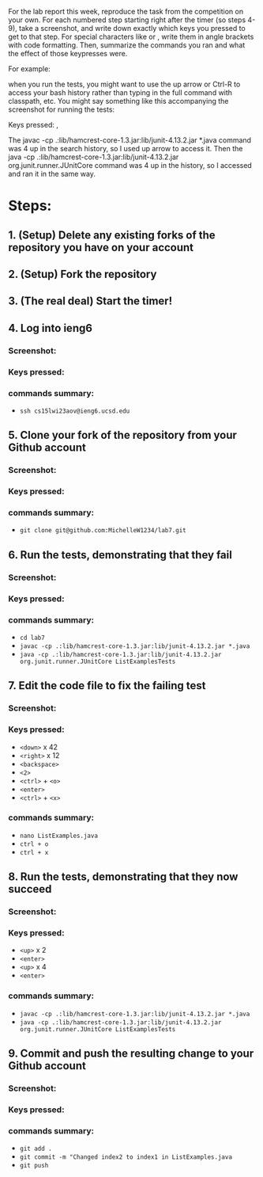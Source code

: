 For the lab report this week, reproduce the task from the competition on your own. 
For each numbered step starting right after the timer (so steps 4-9), take a screenshot, 
and write down exactly which keys you pressed to get to that step. 
For special characters like <enter> or <tab>, write them in angle brackets with code formatting. 
Then, summarize the commands you ran and what the effect of those keypresses were.

For example:
  
when you run the tests, you might want to use the up arrow or Ctrl-R to access your bash history 
rather than typing in the full command with classpath, etc. 
You might say something like this accompanying the screenshot for running the tests:

Keys pressed: <up><up><up><up><enter>, <up><up><up><up><enter>

The javac -cp .:lib/hamcrest-core-1.3.jar:lib/junit-4.13.2.jar *.java command was 4 up in the search history, 
so I used up arrow to access it. 
Then the java -cp .:lib/hamcrest-core-1.3.jar:lib/junit-4.13.2.jar org.junit.runner.JUnitCore command was 4 up in the history, 
so I accessed and ran it in the same way.
  
# Steps:
## 1. (Setup) Delete any existing forks of the repository you have on your account
## 2. (Setup) Fork the repository
## 3. (The real deal) Start the timer!
## 4. Log into ieng6

### Screenshot:

### Keys pressed:

### commands summary:
- `ssh cs15lwi23aov@ieng6.ucsd.edu`

## 5. Clone your fork of the repository from your Github account

### Screenshot:

### Keys pressed:

### commands summary:
- `git clone git@github.com:MichelleW1234/lab7.git`
  
## 6. Run the tests, demonstrating that they fail
  
### Screenshot:

### Keys pressed:

### commands summary:
- `cd lab7`
- `javac -cp .:lib/hamcrest-core-1.3.jar:lib/junit-4.13.2.jar *.java`
- `java -cp .:lib/hamcrest-core-1.3.jar:lib/junit-4.13.2.jar org.junit.runner.JUnitCore ListExamplesTests`
  
## 7. Edit the code file to fix the failing test
  
### Screenshot:

### Keys pressed:
- `<down>` x 42
- `<right>` x 12
- `<backspace>`
- `<2>`
- `<ctrl>` + `<o>`
- `<enter>`
- `<ctrl>` + `<x>`

### commands summary:
- `nano ListExamples.java`
- `ctrl + o`
- `ctrl + x`
  
## 8. Run the tests, demonstrating that they now succeed
  
### Screenshot:

### Keys pressed:
- `<up>` x 2
- `<enter>`
- `<up>` x 4
- `<enter>`

### commands summary:
- `javac -cp .:lib/hamcrest-core-1.3.jar:lib/junit-4.13.2.jar *.java`
- `java -cp .:lib/hamcrest-core-1.3.jar:lib/junit-4.13.2.jar org.junit.runner.JUnitCore ListExamplesTests`
  
## 9. Commit and push the resulting change to your Github account
  
### Screenshot:

### Keys pressed:

### commands summary:
- `git add .`
- `git commit -m "Changed index2 to index1 in ListExamples.java`
- `git push`
 
  
